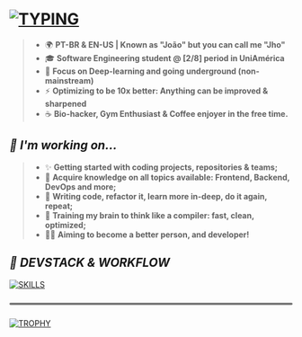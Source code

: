 # [![TYPING](https://readme-typing-svg.demolab.com?font=Verdana&weight=900&size=26&pause=1000&vCenter=true&width=500&lines=%F0%9F%91%8B+WHAT'S-UP!+I'm+Jho.;%F0%9F%8C%8D+Might+you+follow%3F)](https://git.io/typing-svg)

> - 🌍 **PT-BR &  EN-US | Known as "João" but you can call me "Jho"**
> - 🎓 **Software Engineering student @ [2/8] period in UniAmérica**
> - 🎯 **Focus on Deep-learning and going underground (non-mainstream)**
> - ⚡ **Optimizing to be 10x better: Anything can be improved & sharpened**
> - ☕ **Bio-hacker, Gym Enthusiast & Coffee enjoyer in the free time.**

## **_🧬 I'm working on..._**
> - ✨ **Getting started with coding projects, repositories & teams;**
> - 🧪 **Acquire knowledge on all topics available: Frontend, Backend, DevOps and more;**
> - 📝 **Writing code, refactor it, learn more in-deep, do it again, repeat;**
> - 🧠 **Training my brain to think like a compiler: fast, clean, optimized;**
> - 🏃‍♀️ **Aiming to become a better person, and developer!**

## **_🧪 DEVSTACK & WORKFLOW_**
[![SKILLS](https://skillicons.dev/icons?i=rust,git,js,python,npm,discord,ts,vscode,react,nodejs,notion,obsidian,vite&theme=dark)](https://skillicons.dev/)

<hr style="border: 0px; height: 4px; border-radius: 10px; background-color: #777; margin: 24px 0;" />

[![TROPHY](https://github-profile-trophy.vercel.app/?username=lowkeyjho&theme=discord&no-bg=true&no-frame=true)](https://github.com/ryo-ma/github-profile-trophy)
